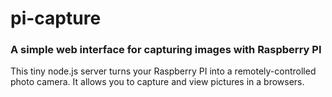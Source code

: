 # pi-capture

### A simple web interface for capturing images with Raspberry PI

This tiny node.js server turns your Raspberry PI into a remotely-controlled photo camera. 
It allows you to capture and view pictures in a browsers. 

